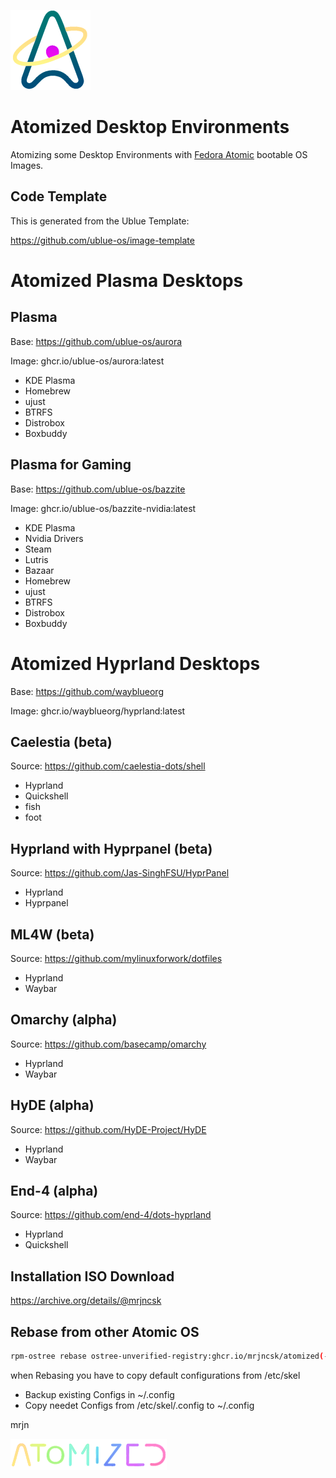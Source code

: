 ![Logo](Data/atomized/usr/share/atomized/Logo.png)

# Atomized Desktop Environments

Atomizing some Desktop Environments with [Fedora Atomic](https://fedoraproject.org/atomic-desktops) bootable OS Images.


## Code Template

This is generated from the Ublue Template:

https://github.com/ublue-os/image-template


# Atomized Plasma Desktops

## Plasma

Base: https://github.com/ublue-os/aurora

Image: ghcr.io/ublue-os/aurora:latest

- KDE Plasma
- Homebrew
- ujust
- BTRFS
- Distrobox
- Boxbuddy


## Plasma for Gaming

Base: https://github.com/ublue-os/bazzite

Image: ghcr.io/ublue-os/bazzite-nvidia:latest

- KDE Plasma
- Nvidia Drivers
- Steam
- Lutris
- Bazaar
- Homebrew
- ujust
- BTRFS
- Distrobox
- Boxbuddy


# Atomized Hyprland Desktops

Base: https://github.com/wayblueorg

Image: ghcr.io/wayblueorg/hyprland:latest


## Caelestia (beta)

Source: https://github.com/caelestia-dots/shell

- Hyprland
- Quickshell
- fish
- foot


## Hyprland with Hyprpanel (beta)

Source: https://github.com/Jas-SinghFSU/HyprPanel

- Hyprland
- Hyprpanel


## ML4W (beta)

Source: https://github.com/mylinuxforwork/dotfiles

- Hyprland
- Waybar


## Omarchy (alpha)

Source: https://github.com/basecamp/omarchy

- Hyprland
- Waybar


## HyDE (alpha)

Source: https://github.com/HyDE-Project/HyDE

- Hyprland
- Waybar


## End-4 (alpha)

Source: https://github.com/end-4/dots-hyprland

- Hyprland
- Quickshell


## Installation ISO Download

https://archive.org/details/@mrjncsk


## Rebase from other Atomic OS

```bash
rpm-ostree rebase ostree-unverified-registry:ghcr.io/mrjncsk/atomized(-desktop)(-nvidia)
```

when Rebasing you have to copy default configurations from /etc/skel
- Backup existing Configs in ~/.config
- Copy needet Configs from /etc/skel/.config to ~/.config


mrjn


![Title](Data/atomized/usr/share/atomized/Title.png)
